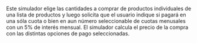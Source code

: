 Este simulador elige las cantidades a comprar de productos individuales de una lista de productos y luego solicita que el usuario indique si pagará en una sóla cuota o bien en aun número seleccionable de cuotas menusales con un 5% de interés mensual. El simulador calcula el precio de la compra con las distintas opciones de pago seleccionadas.
